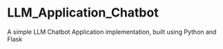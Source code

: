# LLM_Application_Chatbot
A simple LLM Chatbot Application implementation, built using Python and Flask
